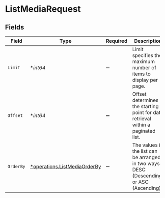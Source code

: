 # ListMediaRequest


## Fields

| Field                                                                                     | Type                                                                                      | Required                                                                                  | Description                                                                               | Example                                                                                   |
| ----------------------------------------------------------------------------------------- | ----------------------------------------------------------------------------------------- | ----------------------------------------------------------------------------------------- | ----------------------------------------------------------------------------------------- | ----------------------------------------------------------------------------------------- |
| `Limit`                                                                                   | **int64*                                                                                  | :heavy_minus_sign:                                                                        | Limit specifies the maximum number of items to display per page.                          | 20                                                                                        |
| `Offset`                                                                                  | **int64*                                                                                  | :heavy_minus_sign:                                                                        | Offset determines the starting point for data retrieval within a paginated list.          | 1                                                                                         |
| `OrderBy`                                                                                 | [*operations.ListMediaOrderBy](../../models/operations/listmediaorderby.md)               | :heavy_minus_sign:                                                                        | The values in the list can be arranged in two ways: DESC (Descending) or ASC (Ascending). | desc                                                                                      |